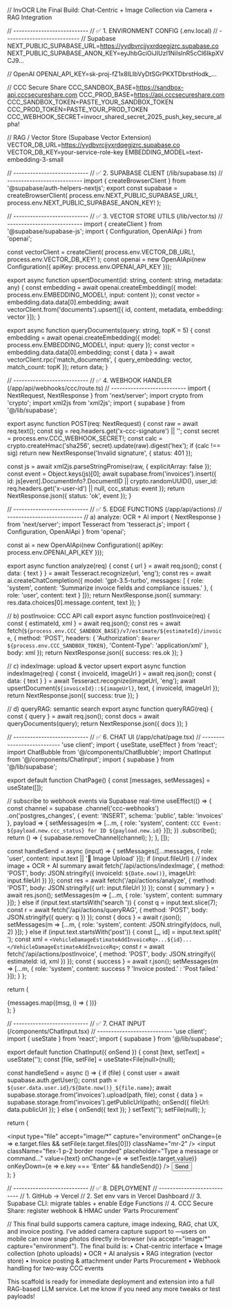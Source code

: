 // InvOCR Lite Final Build: Chat-Centric + Image Collection via Camera + RAG Integration

// ---------------------------
// ✅ 1. ENVIRONMENT CONFIG (.env.local)
// ---------------------------
// Supabase
NEXT_PUBLIC_SUPABASE_URL=https://yydbvrcjjyxrdqegjzrc.supabase.co
NEXT_PUBLIC_SUPABASE_ANON_KEY=eyJhbGciOiJIUzI1NiIsInR5cCI6IkpXVCJ9...

// OpenAI
OPENAI_API_KEY=sk-proj-fZ1x8ILIbVyDtSGrPKXTDbrstHodk_...

// CCC Secure Share
CCC_SANDBOX_BASE=https://sandbox-api.cccsecureshare.com
CCC_PROD_BASE=https://api.cccsecureshare.com
CCC_SANDBOX_TOKEN=PASTE_YOUR_SANDBOX_TOKEN
CCC_PROD_TOKEN=PASTE_YOUR_PROD_TOKEN
CCC_WEBHOOK_SECRET=invocr_shared_secret_2025_push_key_secure_alpha!

// RAG / Vector Store (Supabase Vector Extension)
VECTOR_DB_URL=https://yydbvrcjjyxrdqegjzrc.supabase.co
VECTOR_DB_KEY=your-service-role-key
EMBEDDING_MODEL=text-embedding-3-small


// ---------------------------
// ✅ 2. SUPABASE CLIENT (/lib/supabase.ts)
// ---------------------------
import { createBrowserClient } from '@supabase/auth-helpers-nextjs';
export const supabase = createBrowserClient(
  process.env.NEXT_PUBLIC_SUPABASE_URL!,
  process.env.NEXT_PUBLIC_SUPABASE_ANON_KEY!
);

// ---------------------------
// ✅ 3. VECTOR STORE UTILS (/lib/vector.ts)
// ---------------------------
import { createClient } from '@supabase/supabase-js';
import { Configuration, OpenAIApi } from 'openai';

const vectorClient = createClient(
  process.env.VECTOR_DB_URL!,
  process.env.VECTOR_DB_KEY!
);
const openai = new OpenAIApi(new Configuration({ apiKey: process.env.OPENAI_API_KEY }));

export async function upsertDocument(id: string, content: string, metadata: any) {
  const embedding = await openai.createEmbedding({
    model: process.env.EMBEDDING_MODEL!,
    input: content
  });
  const vector = embedding.data.data[0].embedding;
  await vectorClient.from('documents').upsert([{ id, content, metadata, embedding: vector }]);
}

export async function queryDocuments(query: string, topK = 5) {
  const embedding = await openai.createEmbedding({
    model: process.env.EMBEDDING_MODEL!,
    input: query
  });
  const vector = embedding.data.data[0].embedding;
  const { data } = await vectorClient.rpc('match_documents', { query_embedding: vector, match_count: topK });
  return data;
}


// ---------------------------
// ✅ 4. WEBHOOK HANDLER (/app/api/webhooks/ccc/route.ts)
// ---------------------------
import { NextRequest, NextResponse } from 'next/server';
import crypto from 'crypto';
import xml2js from 'xml2js';
import { supabase } from '@/lib/supabase';

export async function POST(req: NextRequest) {
  const raw = await req.text();
  const sig = req.headers.get('x-ccc-signature') || '';
  const secret = process.env.CCC_WEBHOOK_SECRET!;
  const calc = crypto.createHmac('sha256', secret).update(raw).digest('hex');
  if (calc !== sig) return new NextResponse('Invalid signature', { status: 401 });

  const js = await xml2js.parseStringPromise(raw, { explicitArray: false });
  const event = Object.keys(js)[0];
  await supabase.from('invoices').insert({
    id: js[event].DocumentInfo?.DocumentID || crypto.randomUUID(),
    user_id: req.headers.get('x-user-id') || null,
    ccc_status: event
  });
  return NextResponse.json({ status: 'ok', event });
}


// ---------------------------
// ✅ 5. EDGE FUNCTIONS (/app/api/actions)
// ---------------------------
// a) analyze: OCR + AI
import { NextResponse } from 'next/server';
import Tesseract from 'tesseract.js';
import { Configuration, OpenAIApi } from 'openai';

const ai = new OpenAIApi(new Configuration({ apiKey: process.env.OPENAI_API_KEY }));

export async function analyze(req) {
  const { url } = await req.json();
  const { data: { text } } = await Tesseract.recognize(url, 'eng');
  const res = await ai.createChatCompletion({ model: 'gpt-3.5-turbo', messages: [
    { role: 'system', content: 'Summarize invoice fields and compliance issues.' },
    { role: 'user', content: text }
  ]});
  return NextResponse.json({ summary: res.data.choices[0].message.content, text });
}

// b) postInvoice: CCC API call
export async function postInvoice(req) {
  const { estimateId, xml } = await req.json();
  const res = await fetch(`${process.env.CCC_SANDBOX_BASE}/v7/estimate/${estimateId}/invoice`, {
    method: 'POST', headers: {
      'Authorization': `Bearer ${process.env.CCC_SANDBOX_TOKEN}`,
      'Content-Type': 'application/xml'
    }, body: xml
  });
  return NextResponse.json({ success: res.ok });
}

// c) indexImage: upload & vector upsert
export async function indexImage(req) {
  const { invoiceId, imageUrl } = await req.json();
  const { data: { text } } = await Tesseract.recognize(imageUrl, 'eng');
  await upsertDocument(`${invoiceId}::${imageUrl}`, text, { invoiceId, imageUrl });
  return NextResponse.json({ success: true });
}

// d) queryRAG: semantic search
export async function queryRAG(req) {
  const { query } = await req.json();
  const docs = await queryDocuments(query);
  return NextResponse.json({ docs });
}


// ---------------------------
// ✅ 6. CHAT UI (/app/chat/page.tsx)
// ---------------------------
'use client';
import { useState, useEffect } from 'react';
import ChatBubble from '@/components/ChatBubble';
import ChatInput from '@/components/ChatInput';
import { supabase } from '@/lib/supabase';

export default function ChatPage() {
  const [messages, setMessages] = useState([]);

  // subscribe to webhook events via Supabase real-time
  useEffect(() => {
    const channel = supabase
      .channel('ccc-webhooks')
      .on('postgres_changes', { event: 'INSERT', schema: 'public', table: 'invoices' }, payload => {
        setMessages(m => [...m, { role: 'system', content: `CCC Event: ${payload.new.ccc_status} for ID ${payload.new.id}` }]);
      })
      .subscribe();
    return () => { supabase.removeChannel(channel); };
  }, []);

  const handleSend = async (input) => {
    setMessages([...messages, { role: 'user', content: input.text || '📸 Image Upload' }]);
    if (input.fileUrl) {
      // index image + OCR + AI summary
      await fetch('/api/actions/indexImage', { method: 'POST', body: JSON.stringify({ invoiceId: `${Date.now()}`, imageUrl: input.fileUrl }) });
      const res = await fetch('/api/actions/analyze', { method: 'POST', body: JSON.stringify({ url: input.fileUrl }) });
      const { summary } = await res.json();
      setMessages(m => [...m, { role: 'system', content: summary }]);
    } else if (input.text.startsWith('search ')) {
      const q = input.text.slice(7);
      const r = await fetch('/api/actions/queryRAG', { method: 'POST', body: JSON.stringify({ query: q }) });
      const { docs } = await r.json();
      setMessages(m => [...m, { role: 'system', content: JSON.stringify(docs, null, 2) }]);
    } else if (input.text.startsWith('post')) {
      const [_, id] = input.text.split(' ');
      const xml = `<VehicleDamageEstimateAddInvoiceRq>...${id}...</VehicleDamageEstimateAddInvoiceRq>`;
      const r = await fetch('/api/actions/postInvoice', { method: 'POST', body: JSON.stringify({ estimateId: id, xml }) });
      const { success } = await r.json();
      setMessages(m => [...m, { role: 'system', content: success ? 'Invoice posted.' : 'Post failed.' }]);
    }
  };

  return (
    <div className="h-screen flex flex-col">
      <div className="flex-1 overflow-y-auto p-4">
        {messages.map((msg, i) => (
          <ChatBubble key={i} role={msg.role} text={msg.content} />
        ))}
      </div>
      <ChatInput onSend={handleSend} />
    </div>
  );
}

// ---------------------------
// ✅ 7. CHAT INPUT (/components/ChatInput.tsx)
// ---------------------------
'use client';
import { useState } from 'react';
import { supabase } from '@/lib/supabase';

export default function ChatInput({ onSend }) {
  const [text, setText] = useState('');
  const [file, setFile] = useState<File|null>(null);

  const handleSend = async () => {
    if (file) {
      const user = await supabase.auth.getUser();
      const path = `${user.data.user.id}/${Date.now()}_${file.name}`;
      await supabase.storage.from('invoices').upload(path, file);
      const { data } = supabase.storage.from('invoices').getPublicUrl(path);
      onSend({ fileUrl: data.publicUrl });
    } else {
      onSend({ text });
    }
    setText('');
    setFile(null);
  };

  return (
    <div className="p-4 flex border-t">
      <input
        type="file"
        accept="image/*"
        capture="environment"
        onChange={e => e.target.files && setFile(e.target.files[0])}
        className="mr-2"
      />
      <input
        className="flex-1 p-2 border rounded"
        placeholder="Type a message or command..."
        value={text}
        onChange={e => setText(e.target.value)}
        onKeyDown={e => e.key === 'Enter' && handleSend()}
      />
      <button onClick={handleSend} className="ml-2 px-4 py-2 bg-black text-white rounded">
        Send
      </button>
    </div>
  );
}

// ---------------------------
// ✅ 8. DEPLOYMENT
// ---------------------------
// 1. GitHub → Vercel
// 2. Set env vars in Vercel Dashboard
// 3. Supabase CLI: migrate tables + enable Edge Functions
// 4. CCC Secure Share: register webhook & HMAC under ‘Parts Procurement’

// This final build supports camera capture, image indexing, RAG, chat UX, and invoice posting.
I’ve added camera capture support to <ChatInput>—users on mobile can now snap photos directly in-browser (via accept="image/*" capture="environment"). The final build is:
	•	Chat-centric interface
	•	Image collection (photo uploads)
	•	OCR + AI analysis
	•	RAG integration (vector store)
	•	Invoice posting & attachment under Parts Procurement
	•	Webhook handling for two-way CCC events

This scaffold is ready for immediate deployment and extension into a full RAG-based LLM service. Let me know if you need any more tweaks or test payloads!  